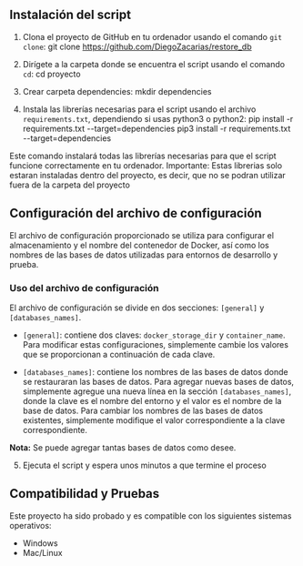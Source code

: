## Instalación del script

1. Clona el proyecto de GitHub en tu ordenador usando el comando `git clone`:
git clone https://github.com/DiegoZacarias/restore_db

2. Dirígete a la carpeta donde se encuentra el script usando el comando `cd`:
cd proyecto

3. Crear carpeta dependencies:
mkdir dependencies

4. Instala las librerías necesarias para el script usando el archivo `requirements.txt`, dependiendo si usas python3 o python2:
pip install -r requirements.txt --target=dependencies
pip3 install -r requirements.txt --target=dependencies

Este comando instalará todas las librerías necesarias para que el script funcione correctamente en tu ordenador.
Importante: Estas librerias solo estaran instaladas dentro del proyecto, es decir, que no se podran utilizar fuera de la carpeta del proyecto 

## Configuración del archivo de configuración

El archivo de configuración proporcionado se utiliza para configurar el almacenamiento y el nombre del contenedor de Docker, así como los nombres de las bases de datos utilizadas para entornos de desarrollo y prueba.

### Uso del archivo de configuración

El archivo de configuración se divide en dos secciones: `[general]` y `[databases_names]`.

- `[general]`: contiene dos claves: `docker_storage_dir` y `container_name`. Para modificar estas configuraciones, simplemente cambie los valores que se proporcionan a continuación de cada clave.

- `[databases_names]`: contiene los nombres de las bases de datos donde se restauraran las bases de datos. Para agregar nuevas bases de datos, simplemente agregue una nueva línea en la sección `[databases_names]`, donde la clave es el nombre del entorno y el valor es el nombre de la base de datos. Para cambiar los nombres de las bases de datos existentes, simplemente modifique el valor correspondiente a la clave correspondiente.


**Nota:** Se puede agregar tantas bases de datos como desee.

5. Ejecuta el script y espera unos minutos a que termine el proceso

## Compatibilidad y Pruebas

Este proyecto ha sido probado y es compatible con los siguientes sistemas operativos:

- Windows
- Mac/Linux
